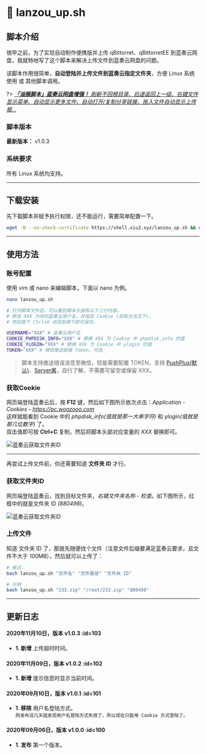 # 📑 lanzou_up.sh

## 脚本介绍

很早之前，为了实现自动制作便携版并上传 qBittorret、qBittorretEE 到蓝奏云网盘，我就特地写了这个脚本来解决上传文件到蓝奏云网盘的问题。  

该脚本作用很简单，**自动登陆并上传文件到蓝奏云指定文件夹**，方便 Linux 系统使用 或 其他脚本调用。  

?> _[ **「油猴脚本」蓝奏云网盘增强！** 刷新不回根目录、后退返回上一级、右键文件显示菜单、自动显示更多文件、自动打开/复制分享链接、拖入文件自动显示上传框...](https://github.com/XIU2/UserScript#脚本列表)_  

### 脚本版本

**最新版本：** v1.0.3

### 系统要求

所有 Linux 系统均支持。

****

## 下载安装

先下载脚本并赋予执行权限，还不能运行，需要简单配置一下。

``` bash
wget -N --no-check-certificate https://shell.xiu2.xyz/lanzou_up.sh && chmod +x lanzou_up.sh
```

****

## 使用方法

### 账号配置

使用 vim 或 nano 来编辑脚本，下面以 nano 为例。  
``` bash
nano lanzou_up.sh

# 打开脚本文件后，可以看到脚本头部有以下三行内容。
# 修改 XXX 为你的蓝奏云用户名，并指定 Cookie (获取方法见下)。
# 然后按下 Ctrl+X 并回车两下即可保存。

USERNAME="XXX" # 蓝奏云用户名
COOKIE_PHPDISK_INFO="XXX" # 替换 XXX 为 Cookie 中 phpdisk_info 的值
COOKIE_YLOGIN="XXX" # 替换 XXX 为 Cookie 中 ylogin 的值
TOKEN="XXX" # 微信推送链接 Token，可选
```

> 脚本支持推送错误消息至微信，但是需要配置 TOKEN，支持 [PushPlus(默认)](http://pushplus.hxtrip.com)、[Server酱](https://sc.ftqq.com/3.version)，自行了解，不需要可留空或保留 XXX。  


### 获取Cookie

网页端登陆蓝奏云后，按 **F12** 键，然后如下图所示依次点击：*Application - Cookies - https://pc.woozooo.com*  
这样就能看到 Cookie 中的 *phpdisk_info(值就是那一大串字符)* 和 *ylogin(值就是那几位数字)* 了。  
双击值即可按 **Ctrl+C** 复制，然后将脚本头部对应变量的 *XXX* 替换即可。  

![蓝奏云获取文件夹ID](https://cdn.jsdelivr.net/gh/XIU2/Shell@master/img/lanzou_up-03.png)

****

再尝试上传文件前，你还需要知道 **文件夹 ID** 才行。  

### 获取文件夹ID

网页端登陆蓝奏云，找到目标文件夹，*右键文件夹名称 - 检查*。如下图所示，红框中的就是文件夹 ID *(880498)*。  

![蓝奏云获取文件夹ID](https://cdn.jsdelivr.net/gh/XIU2/Shell@master/img/lanzou_up-01.png)

### 上传文件

知道 文件夹 ID 了，那就先随便找个文件（注意文件后缀要满足蓝奏云要求，且文件不大于 100MB），然后就可以上传了：  

``` bash
# 格式：
bash lanzou_up.sh "文件名" "文件路径" "文件夹 ID"

# 示例
bash lanzou_up.sh "233.zip" "/root/233.zip" "880498"
```

****

## 更新日志
 
#### 2020年11月10日，版本 v1.0.3 :id=103
 - **1. 新增** 上传超时时间。  

#### 2020年11月09日，版本 v1.0.2 :id=102
 - **1. 新增** 提示信息时显示当前时间。  

#### 2020年09月10日，版本 v1.0.1 :id=101
 - **1. 移除** 用户名登陆方式。  
`刚发布没几天就发现用户名登陆方式失效了，所以现在只能用 Cookie 方式登陆了。`

#### 2020年09月06日，版本 v1.0.0 :id=100
 - **1. 发布** 第一个版本。
